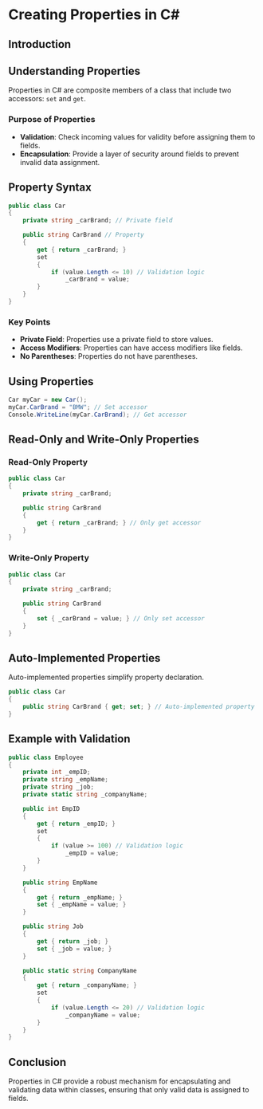 # Creating Properties in C#

## Introduction


## Understanding Properties
Properties in C# are composite members of a class that include two accessors: `set` and `get`.

### Purpose of Properties
- **Validation**: Check incoming values for validity before assigning them to fields.
- **Encapsulation**: Provide a layer of security around fields to prevent invalid data assignment.

## Property Syntax
```csharp
public class Car
{
    private string _carBrand; // Private field

    public string CarBrand // Property
    {
        get { return _carBrand; }
        set 
        {
            if (value.Length <= 10) // Validation logic
                _carBrand = value;
        }
    }
}
```

### Key Points
- **Private Field**: Properties use a private field to store values.
- **Access Modifiers**: Properties can have access modifiers like fields.
- **No Parentheses**: Properties do not have parentheses.

## Using Properties
```csharp
Car myCar = new Car();
myCar.CarBrand = "BMW"; // Set accessor
Console.WriteLine(myCar.CarBrand); // Get accessor
```

## Read-Only and Write-Only Properties
### Read-Only Property
```csharp
public class Car
{
    private string _carBrand;

    public string CarBrand
    {
        get { return _carBrand; } // Only get accessor
    }
}
```

### Write-Only Property
```csharp
public class Car
{
    private string _carBrand;

    public string CarBrand
    {
        set { _carBrand = value; } // Only set accessor
    }
}
```

## Auto-Implemented Properties
Auto-implemented properties simplify property declaration.
```csharp
public class Car
{
    public string CarBrand { get; set; } // Auto-implemented property
}
```

## Example with Validation
```csharp
public class Employee
{
    private int _empID;
    private string _empName;
    private string _job;
    private static string _companyName;

    public int EmpID
    {
        get { return _empID; }
        set
        {
            if (value >= 100) // Validation logic
                _empID = value;
        }
    }

    public string EmpName
    {
        get { return _empName; }
        set { _empName = value; }
    }

    public string Job
    {
        get { return _job; }
        set { _job = value; }
    }

    public static string CompanyName
    {
        get { return _companyName; }
        set
        {
            if (value.Length <= 20) // Validation logic
                _companyName = value;
        }
    }
}
```

## Conclusion
Properties in C# provide a robust mechanism for encapsulating and validating data within classes, ensuring that only valid data is assigned to fields.

